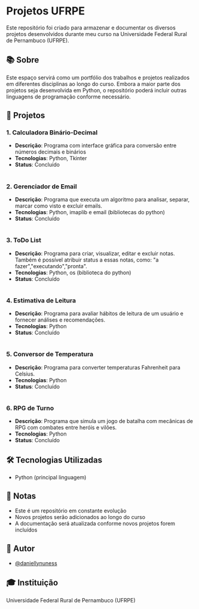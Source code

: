 # Projetos UFRPE

Este repositório foi criado para armazenar e documentar os diversos projetos desenvolvidos durante meu curso na Universidade Federal Rural de Pernambuco (UFRPE).

## 📚 Sobre

Este espaço servirá como um portfólio dos trabalhos e projetos realizados em diferentes disciplinas ao longo do curso. Embora a maior parte dos projetos seja desenvolvida em Python, o repositório poderá incluir outras linguagens de programação conforme necessário.

## 🚀 Projetos

### 1. Calculadora Binário-Decimal
- **Descrição**: Programa com interface gráfica para conversão entre números decimais e binários
- **Tecnologias**: Python, Tkinter
- **Status**: Concluído
#

### 2. Gerenciador de Email
- **Descrição**: Programa que executa um algoritmo para analisar, separar, marcar como visto e excluir emails.
- **Tecnologias**: Python, imaplib e email (bibliotecas do python)
- **Status**: Concluído
#

### 3. ToDo List
- **Descrição**: Programa para criar, visualizar, editar e excluir notas. Também é possível atribuir status a essas notas, como: "a fazer","executando","pronta".
- **Tecnologias**: Python, os (biblioteca do python)
- **Status**: Concluído
#

### 4. Estimativa de Leitura
- **Descrição**: Programa para avaliar hábitos de leitura de um usuário e fornecer análises e recomendações.
- **Tecnologias**: Python
- **Status**: Concluído
#

### 5. Conversor de Temperatura
- **Descrição**: Programa para converter temperaturas Fahrenheit para Celsius.
- **Tecnologias**: Python
- **Status**: Concluído
#

### 6. RPG de Turno
- **Descrição**: Programa que simula um jogo de batalha com mecânicas de RPG com combates entre heróis e vilões.
- **Tecnologias**: Python
- **Status**: Concluído


## 🛠️ Tecnologias Utilizadas

- Python (principal linguagem)

## 📝 Notas

- Este é um repositório em constante evolução
- Novos projetos serão adicionados ao longo do curso
- A documentação será atualizada conforme novos projetos forem incluídos

## 👤 Autor

- [@daniellynuness](https://github.com/daniellynuness)

## 🎓 Instituição

Universidade Federal Rural de Pernambuco (UFRPE)
